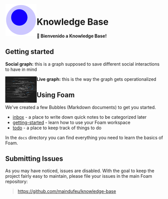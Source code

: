 <img src="attachments/foam-icon.png" width=100 align="left">

# Knowledge Base

**👋 Bienvenido a Knowledge Base!**

## Getting started

**Social graph:** this is a graph supposed to save different social interactions to have in mind

<img src="attachments/graph.png" width=100 align="left">

**Live graph:** this is the way the graph gets operationalized

## Using Foam

We've created a few Bubbles (Markdown documents) to get you started.

- [inbox](./inbox.md) - a place to write down quick notes to be categorized later
- [getting-started](./getting-started.md) - learn how to use your Foam workspace
- [todo](./todo.md) - a place to keep track of things to do

In the `docs` directory you can find everything you need to learn the basics of Foam.

## Submitting Issues

As you may have noticed, issues are disabled. With the goal to keep the project fairly easy to maintain, please file your issues in the main Foam repository:

> <https://github.com/maindufeu/knowledge-base>
